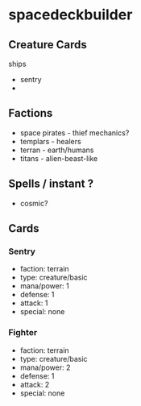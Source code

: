 # spacedeckbuilder

## Creature Cards
ships
* sentry
* 

## Factions
* space pirates - thief mechanics?
* templars - healers
* terran - earth/humans
* titans - alien-beast-like

## Spells / instant ?
* cosmic?


## Cards

### Sentry
* faction: terrain
* type: creature/basic
* mana/power: 1
* defense: 1
* attack: 1
* special: none

### Fighter
* faction: terrain
* type: creature/basic
* mana/power: 2
* defense: 1
* attack: 2
* special: none
